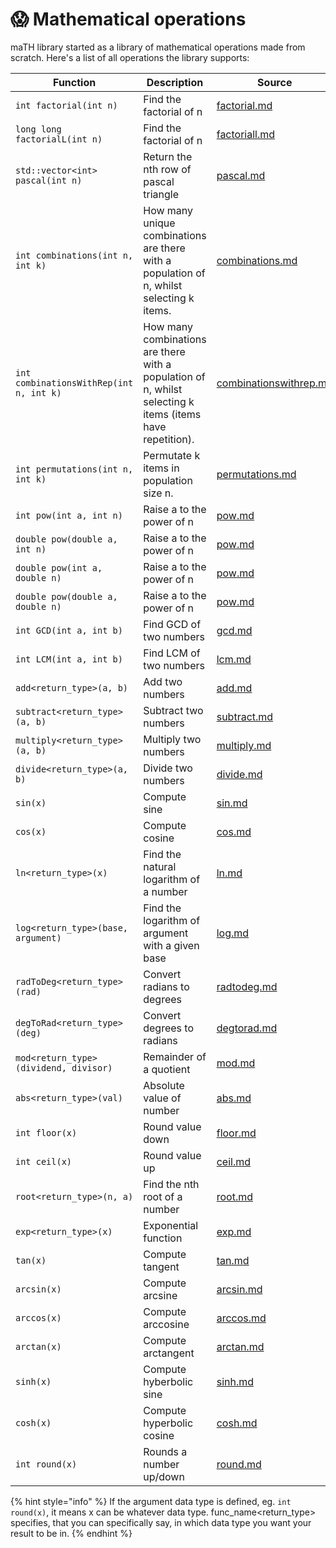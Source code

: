 # 😱 Mathematical operations

maTH library  started as a library of mathematical operations made from scratch. Here's a list of all operations the library supports:

<table data-full-width="true"><thead><tr><th>Function</th><th>Description</th><th data-type="content-ref">Source</th></tr></thead><tbody><tr><td><code>int factorial(int n)</code></td><td>Find the factorial of n</td><td><a href="factorial.md">factorial.md</a></td></tr><tr><td><code>long long factorialL(int n)</code></td><td>Find the factorial of n</td><td><a href="factoriall.md">factoriall.md</a></td></tr><tr><td><code>std::vector&#x3C;int> pascal(int n)</code></td><td>Return the nth row of pascal triangle</td><td><a href="pascal.md">pascal.md</a></td></tr><tr><td><code>int combinations(int n, int k)</code></td><td>How many unique combinations are there with a population of n, whilst selecting k items. </td><td><a href="combinations.md">combinations.md</a></td></tr><tr><td><code>int combinationsWithRep(int n, int k)</code></td><td>How many combinations are there with a population of n, whilst selecting k items (items have repetition). </td><td><a href="combinationswithrep.md">combinationswithrep.md</a></td></tr><tr><td><code>int permutations(int n, int k)</code></td><td>Permutate k items in population size n. </td><td><a href="permutations.md">permutations.md</a></td></tr><tr><td><code>int pow(int a, int n)</code></td><td>Raise a to the power of n</td><td><a href="pow.md">pow.md</a></td></tr><tr><td><code>double pow(double a, int n)</code></td><td>Raise a to the power of n</td><td><a href="pow.md">pow.md</a></td></tr><tr><td><code>double pow(int a, double n)</code></td><td>Raise a to the power of n</td><td><a href="pow.md">pow.md</a></td></tr><tr><td><code>double pow(double a, double n)</code></td><td>Raise a to the power of n</td><td><a href="pow.md">pow.md</a></td></tr><tr><td><code>int GCD(int a, int b)</code></td><td>Find GCD of two numbers</td><td><a href="gcd.md">gcd.md</a></td></tr><tr><td><code>int LCM(int a, int b)</code></td><td>Find LCM of two numbers</td><td><a href="lcm.md">lcm.md</a></td></tr><tr><td><code>add&#x3C;return_type>(a, b)</code></td><td>Add two numbers</td><td><a href="add.md">add.md</a></td></tr><tr><td><code>subtract&#x3C;return_type>(a, b)</code></td><td>Subtract two numbers</td><td><a href="subtract.md">subtract.md</a></td></tr><tr><td><code>multiply&#x3C;return_type>(a, b)</code></td><td>Multiply two numbers</td><td><a href="multiply.md">multiply.md</a></td></tr><tr><td><code>divide&#x3C;return_type>(a, b)</code></td><td>Divide two numbers</td><td><a href="divide.md">divide.md</a></td></tr><tr><td><code>sin(x)</code></td><td>Compute sine</td><td><a href="sin.md">sin.md</a></td></tr><tr><td><code>cos(x)</code></td><td>Compute cosine</td><td><a href="cos.md">cos.md</a></td></tr><tr><td><code>ln&#x3C;return_type>(x)</code></td><td>Find the natural logarithm of a number</td><td><a href="ln.md">ln.md</a></td></tr><tr><td><code>log&#x3C;return_type>(base, argument)</code></td><td>Find the logarithm of argument with a given base</td><td><a href="log.md">log.md</a></td></tr><tr><td><code>radToDeg&#x3C;return_type>(rad)</code></td><td>Convert radians to degrees</td><td><a href="radtodeg.md">radtodeg.md</a></td></tr><tr><td><code>degToRad&#x3C;return_type>(deg)</code></td><td>Convert degrees to radians</td><td><a href="degtorad.md">degtorad.md</a></td></tr><tr><td><code>mod&#x3C;return_type>(dividend, divisor)</code></td><td>Remainder of a quotient</td><td><a href="mod.md">mod.md</a></td></tr><tr><td><code>abs&#x3C;return_type>(val)</code></td><td>Absolute value of number</td><td><a href="abs.md">abs.md</a></td></tr><tr><td><code>int floor(x)</code></td><td>Round value down</td><td><a href="floor.md">floor.md</a></td></tr><tr><td><code>int ceil(x)</code></td><td>Round value up</td><td><a href="ceil.md">ceil.md</a></td></tr><tr><td><code>root&#x3C;return_type>(n, a)</code></td><td>Find the nth root of a number</td><td><a href="root.md">root.md</a></td></tr><tr><td><code>exp&#x3C;return_type>(x)</code></td><td>Exponential function</td><td><a href="exp.md">exp.md</a></td></tr><tr><td><code>tan(x)</code></td><td>Compute tangent</td><td><a href="tan.md">tan.md</a></td></tr><tr><td><code>arcsin(x)</code></td><td>Compute arcsine</td><td><a href="arcsin.md">arcsin.md</a></td></tr><tr><td><code>arccos(x)</code></td><td>Compute arccosine</td><td><a href="arccos.md">arccos.md</a></td></tr><tr><td><code>arctan(x)</code></td><td>Compute arctangent</td><td><a href="arctan.md">arctan.md</a></td></tr><tr><td><code>sinh(x)</code></td><td>Compute hyberbolic sine</td><td><a href="sinh.md">sinh.md</a></td></tr><tr><td><code>cosh(x)</code></td><td>Compute hyperbolic cosine</td><td><a href="cosh.md">cosh.md</a></td></tr><tr><td><code>int round(x)</code></td><td>Rounds a number up/down</td><td><a href="round.md">round.md</a></td></tr></tbody></table>

{% hint style="info" %}
If the argument data type is defined, eg. `int round(x)`, it means x can be whatever data type. func\_name\<return\_type> specifies, that you can specifically say, in which data type you want your result to be in.&#x20;
{% endhint %}
